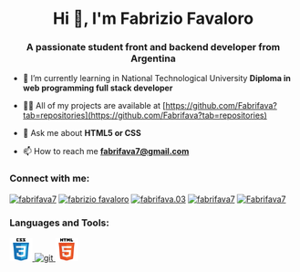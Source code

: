 <h1 align="center">Hi 👋, I'm Fabrizio Favaloro</h1>
<h3 align="center">A passionate student front and backend developer from Argentina</h3>

- 🌱 I’m currently learning in National Technological University **Diploma in web programming full stack developer**

- 👨‍💻 All of my projects are available at [https://github.com/Fabrifava?tab=repositories](https://github.com/Fabrifava?tab=repositories)

- 💬 Ask me about **HTML5 or CSS**

- 📫 How to reach me **fabrifava7@gmail.com**

<h3 align="left">Connect with me:</h3>
<p align="left">
<a href="https://twitter.com/fabrifava7" target="blank"><img align="center" src="https://raw.githubusercontent.com/rahuldkjain/github-profile-readme-generator/master/src/images/icons/Social/twitter.svg" alt="fabrifava7" height="30" width="40" /></a>
<a href="https://fb.com/fabrizio favaloro" target="blank"><img align="center" src="https://raw.githubusercontent.com/rahuldkjain/github-profile-readme-generator/master/src/images/icons/Social/facebook.svg" alt="fabrizio favaloro" height="30" width="40" /></a>
<a href="https://instagram.com/fabrifava.03" target="blank"><img align="center" src="https://raw.githubusercontent.com/rahuldkjain/github-profile-readme-generator/master/src/images/icons/Social/instagram.svg" alt="fabrifava.03" height="30" width="40" /></a>
<a href="https://www.youtube.com/c/fabrifava7" target="blank"><img align="center" src="https://raw.githubusercontent.com/rahuldkjain/github-profile-readme-generator/master/src/images/icons/Social/youtube.svg" alt="fabrifava7" height="30" width="40" /></a>
<a href="https://discord.gg/Fabrifava7" target="blank"><img align="center" src="https://raw.githubusercontent.com/rahuldkjain/github-profile-readme-generator/master/src/images/icons/Social/discord.svg" alt="Fabrifava7" height="30" width="40" /></a>
</p>

<h3 align="left">Languages and Tools:</h3>
<p align="left"> <a href="https://www.w3schools.com/css/" target="_blank" rel="noreferrer"> <img src="https://raw.githubusercontent.com/devicons/devicon/master/icons/css3/css3-original-wordmark.svg" alt="css3" width="40" height="40"/> </a> <a href="https://git-scm.com/" target="_blank" rel="noreferrer"> <img src="https://www.vectorlogo.zone/logos/git-scm/git-scm-icon.svg" alt="git" width="40" height="40"/> </a> <a href="https://www.w3.org/html/" target="_blank" rel="noreferrer"> <img src="https://raw.githubusercontent.com/devicons/devicon/master/icons/html5/html5-original-wordmark.svg" alt="html5" width="40" height="40"/> </a> </p>
